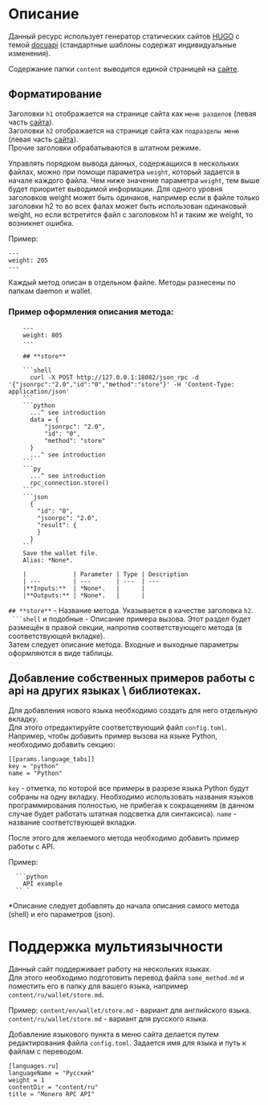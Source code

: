 # Описание

Данный ресурс использует генератор статических сайтов [HUGO](gohugo.io) c темой [docuapi](https://github.com/bep/docuapi) (стандартные шаблоны содержат индивидуальные изменения).

Содержание папки `content` выводится единой страницей на [сайте](https://api.xmr.ru/).

## Форматирование

Заголовки `h1` отображается на странице сайта как `меню разделов` (левая часть [сайта](https://api.xmr.ru/)).  
Заголовки `h2` отображается на странице сайта как `подразделы меню` (левая часть [сайта](https://api.xmr.ru/)).  
Прочие заголовки обрабатываются в штатном режиме.

Управлять порядком вывода данных, содержащихся в нескольких файлах, можно при помощи параметра `weight`, который задается в начале каждого файла. Чем ниже значение параметра `weight`, тем выше будет приоритет выводимой информации. Для одного уровня заголовков weight может быть одинаков, например если в файле только заголовки h2 то во всех фалах может быть использован одинаковый weight, но если встретится файл с заголовком h1 и таким же weight, то возникнет ошибка.

Пример:

```
---
weight: 205
---
```

Каждый метод описан в отдельном файле. Методы разнесены по папкам daemon и  wallet.

### Пример оформления описания метода:

```
    ---
    weight: 805
    ---

    ## **store**

    ```shell
      curl -X POST http://127.0.0.1:18082/json_rpc -d '{"jsonrpc":"2.0","id":"0","method":"store"}' -H 'Content-Type: application/json'
    ```
    ```python
      ...^ see introduction
      data = {
          "jsonrpc": "2.0",
          "id": "0",
          "method": "store"
      }
      ...^ see introduction
    ```
    ```py
      ...^ see introduction
      rpc_connection.store()
    ```
    ```json
      {
        "id": "0",
        "jsonrpc": "2.0",
        "result": {
        }
      }
    ```
    Save the wallet file.  
    Alias: *None*.  

    |             | Parameter | Type | Description
    | ---         | ---       | ---  | ---
    |**Inputs:**  | *None*.   |      |
    |**Outputs:** | *None*.   |      |
```

`## **store**` - Название метода. Указывается в качестве заголовка `h2`.  
` ```shell` и подобные - Описание примера вызова. Этот раздел будет размещён в правой секции, напротив соответствующего метода (в соответствующей вкладке).  
Затем следует описание метода. Входные и выходные параметры оформляются в виде таблицы.

## Добавление собственных примеров работы с api на других языкаx \ библиотеках.

Для добавления нового языка необходимо создать для него отдельную вкладку.  
Для этого отредактируйте соответствующий файл `config.toml`.  
Например, чтобы добавить пример вызова на языке Python, необходимо добавить секцию:

```
[[params.language_tabs]]
key = "python"
name = "Python"
```

`key` - отметка, по которой все примеры в разрезе языка Python будут собраны на одну вкладку. Необходимо использовать названия языков программирования полностью, не прибегая к сокращениям (в данном случае будет работать штатная подсветка для синтаксиса).
`name` - название соответствующей вкладки.

После этого для желаемого метода необходимо добавить пример работы с API.

Пример:

```
  ```python
    API example
  `` `
```

*Описание следует добавлять до начала описания самого метода (shell) и его параметров (json).  


# Поддержка мультиязычности

Данный сайт поддерживает работу на нескольких языках.  
Для этого необходимо подготовить перевод файла `some_method.md` и поместить его в папку для вашего языка, например `content/ru/wallet/store.md`.

Пример:
`content/en/wallet/store.md` - вариант для английского языка.
`content/ru/wallet/store.md` - вариант для русского языка.

Добавление языкового пункта в меню сайта делается путем редактирования файла `config.toml`. Задается имя для языка и путь к файлам с переводом.

```
[languages.ru]  
languageName = "Русский"  
weight = 1  
contentDir = "content/ru"  
title = "Monero RPC API"  
```
